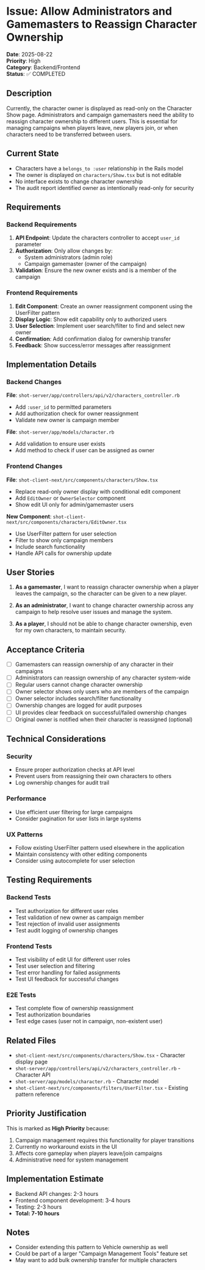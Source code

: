 # Issue: Allow Administrators and Gamemasters to Reassign Character Ownership

**Date**: 2025-08-22  
**Priority**: High  
**Category**: Backend/Frontend  
**Status**: ✅ COMPLETED

## Description

Currently, the character owner is displayed as read-only on the Character Show page. Administrators and campaign gamemasters need the ability to reassign character ownership to different users. This is essential for managing campaigns when players leave, new players join, or when characters need to be transferred between users.

## Current State

- Characters have a `belongs_to :user` relationship in the Rails model
- The owner is displayed on `characters/Show.tsx` but is not editable
- No interface exists to change character ownership
- The audit report identified owner as intentionally read-only for security

## Requirements

### Backend Requirements

1. **API Endpoint**: Update the characters controller to accept `user_id` parameter
2. **Authorization**: Only allow changes by:
   - System administrators (admin role)
   - Campaign gamemaster (owner of the campaign)
3. **Validation**: Ensure the new owner exists and is a member of the campaign

### Frontend Requirements

1. **Edit Component**: Create an owner reassignment component using the UserFilter pattern
2. **Display Logic**: Show edit capability only to authorized users
3. **User Selection**: Implement user search/filter to find and select new owner
4. **Confirmation**: Add confirmation dialog for ownership transfer
5. **Feedback**: Show success/error messages after reassignment

## Implementation Details

### Backend Changes

**File**: `shot-server/app/controllers/api/v2/characters_controller.rb`
- Add `:user_id` to permitted parameters
- Add authorization check for owner reassignment
- Validate new owner is campaign member

**File**: `shot-server/app/models/character.rb`
- Add validation to ensure user exists
- Add method to check if user can be assigned as owner

### Frontend Changes

**File**: `shot-client-next/src/components/characters/Show.tsx`
- Replace read-only owner display with conditional edit component
- Add `EditOwner` or `OwnerSelector` component
- Show edit UI only for admin/gamemaster users

**New Component**: `shot-client-next/src/components/characters/EditOwner.tsx`
- Use UserFilter pattern for user selection
- Filter to show only campaign members
- Include search functionality
- Handle API calls for ownership update

## User Stories

1. **As a gamemaster**, I want to reassign character ownership when a player leaves the campaign, so the character can be given to a new player.

2. **As an administrator**, I want to change character ownership across any campaign to help resolve user issues and manage the system.

3. **As a player**, I should not be able to change character ownership, even for my own characters, to maintain security.

## Acceptance Criteria

- [ ] Gamemasters can reassign ownership of any character in their campaigns
- [ ] Administrators can reassign ownership of any character system-wide
- [ ] Regular users cannot change character ownership
- [ ] Owner selector shows only users who are members of the campaign
- [ ] Owner selector includes search/filter functionality
- [ ] Ownership changes are logged for audit purposes
- [ ] UI provides clear feedback on successful/failed ownership changes
- [ ] Original owner is notified when their character is reassigned (optional)

## Technical Considerations

### Security
- Ensure proper authorization checks at API level
- Prevent users from reassigning their own characters to others
- Log ownership changes for audit trail

### Performance
- Use efficient user filtering for large campaigns
- Consider pagination for user lists in large systems

### UX Patterns
- Follow existing UserFilter pattern used elsewhere in the application
- Maintain consistency with other editing components
- Consider using autocomplete for user selection

## Testing Requirements

### Backend Tests
- Test authorization for different user roles
- Test validation of new owner as campaign member
- Test rejection of invalid user assignments
- Test audit logging of ownership changes

### Frontend Tests
- Test visibility of edit UI for different user roles
- Test user selection and filtering
- Test error handling for failed assignments
- Test UI feedback for successful changes

### E2E Tests
- Test complete flow of ownership reassignment
- Test authorization boundaries
- Test edge cases (user not in campaign, non-existent user)

## Related Files

- `shot-client-next/src/components/characters/Show.tsx` - Character display page
- `shot-server/app/controllers/api/v2/characters_controller.rb` - Character API
- `shot-server/app/models/character.rb` - Character model
- `shot-client-next/src/components/filters/UserFilter.tsx` - Existing pattern reference

## Priority Justification

This is marked as **High Priority** because:
1. Campaign management requires this functionality for player transitions
2. Currently no workaround exists in the UI
3. Affects core gameplay when players leave/join campaigns
4. Administrative need for system management

## Implementation Estimate

- Backend API changes: 2-3 hours
- Frontend component development: 3-4 hours
- Testing: 2-3 hours
- **Total: 7-10 hours**

## Notes

- Consider extending this pattern to Vehicle ownership as well
- Could be part of a larger "Campaign Management Tools" feature set
- May want to add bulk ownership transfer for multiple characters